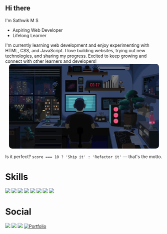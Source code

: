 ## Hi there 
I'm Sathwik M S
<ul>
    <li>Aspiring Web Developer</li>
    <li>Lifelong Learner</li>
</ul>
I'm currently learning web development and enjoy experimenting with HTML, CSS, and JavaScript. I love building websites, trying out new technologies, and sharing my progress.
Excited to keep growing and connect with other learners and developers!

<center><img style="width:50vw; border-radius:10px;" src="./download.gif" alt="Sathwik/Gif"></center>

Is it perfect? <code>score === 10 ? 'Ship it' : 'Refactor it'</code> — that's the motto.

# Skills
<div>
<img src="https://img.shields.io/badge/HTML5-E34F26?style=for-the-badge&logo=html5&logoColor=white" />
<img src="https://img.shields.io/badge/CSS3-1572B6?style=for-the-badge&logo=css3&logoColor=white" />
<img src="https://img.shields.io/badge/JavaScript-323330?style=for-the-badge&logo=javascript&logoColor=F7DF1E" />
<!--<img src="https://img.shields.io/badge/React-20232A?style=for-the-badge&logo=react&logoColor=61DAFB" />
<img src="https://img.shields.io/badge/TypeScript-007ACC?style=for-the-badge&logo=typescript&logoColor=white" />-->
<img src="https://img.shields.io/badge/GIT-E44C30?style=for-the-badge&logo=git&logoColor=white" />
<img src="https://img.shields.io/badge/GitHub-100000?style=for-the-badge&logo=github&logoColor=white" />
<img src="https://img.shields.io/badge/C-00599C?style=for-the-badge&logo=c&logoColor=white" />
<img src="https://img.shields.io/badge/C%2B%2B-00599C?style=for-the-badge&logo=c%2B%2B&logoColor=white" />
<img src="https://img.shields.io/badge/Figma-F24E1E?style=for-the-badge&logo=figma&logoColor=white)" />
</div>

# Social
<div>
    <a href="https://www.linkedin.com/in/sathwik-m-s-/"> <img src="https://img.shields.io/badge/LinkedIn-0077B5?style=for-the-badge&logo=linkedin&logoColor=white" target="_"></a>
    <a href="https://x.com/_sathvikms">  <img src="https://img.shields.io/badge/X-000000?style=for-the-badge&logo=x&logoColor=white" /></a>
    <a href="https://www.instagram.com/sathvvik_ms/"> <img src="https://img.shields.io/badge/Instagram-E4405F?style=for-the-badge&logo=instagram&logoColor=white" /></a>
    <a href="https://sathwikms.netlify.app/"><img src="https://img.shields.io/badge/website-000000?style=for-the-badge&logo=About.me&logoColor=white" alt="Portfolio"></a>
</div>

